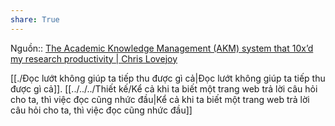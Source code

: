 ```yaml
---  
share: True  
---  
```

Nguồn:: [The Academic Knowledge Management (AKM) system that 10x’d my research productivity | Chris Lovejoy](https://www.chrislovejoy.me/akm)  
  
[[./Đọc lướt không giúp ta tiếp thu được gì cả|Đọc lướt không giúp ta tiếp thu được gì cả]]. [[../../../Thiết kế/Kể cả khi ta biết một trang web trả lời câu hỏi cho ta, thì việc đọc cũng nhức đầu|Kể cả khi ta biết một trang web trả lời câu hỏi cho ta, thì việc đọc cũng nhức đầu]]  
